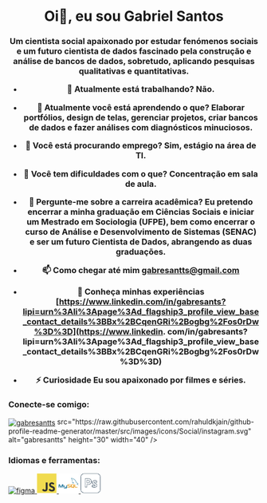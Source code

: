 <h1 align="center">Oi👋, eu sou Gabriel Santos</h1>
<h3 align="center">Um cientista social apaixonado por estudar fenómenos sociais e um futuro cientista de dados fascinado pela construção e análise de bancos de dados, sobretudo, aplicando pesquisas qualitativas e quantitativas. </ h3>

- 🔭 Atualmente está trabalhando? **Não.**

- 🌱 Atualmente você está aprendendo o que? **Elaborar portfólios, design de telas, gerenciar projetos, criar bancos de dados e fazer análises com diagnósticos minuciosos.**

- 👯 Você está procurando emprego? **Sim, estágio na área de TI.**

- 🤝 Você tem dificuldades com o que? **Concentração em sala de aula.**

- 💬 Pergunte-me sobre a carreira acadêmica? **Eu pretendo encerrar a minha graduação em Ciências Sociais e iniciar um Mestrado em Sociologia (UFPE), bem como encerrar o curso de Análise e Desenvolvimento de Sistemas (SENAC) e ser um futuro Cientista de Dados, abrangendo as duas graduações.**

- 📫 Como chegar até mim **gabresantts@gmail.com**

- 📄 Conheça minhas experiências [https://www.linkedin.com/in/gabresants?lipi=urn%3Ali%3Apage%3Ad_flagship3_profile_view_base_contact_details%3BBx%2BCqenGRi%2Bogbg%2Fos0rDw%3D%3D](https://www.linkedin. com/in/gabresants?lipi=urn%3Ali%3Apage%3Ad_flagship3_profile_view_base_contact_details%3BBx%2BCqenGRi%2Bogbg%2Fos0rDw%3D%3D)

- ⚡ Curiosidade **Eu sou apaixonado por filmes e séries.**

<h3 align="left">Conecte-se comigo:</h3>
<p align="left">
<a href="https://linkedin.com/in/gabresants" target=" em branco"><img align="center" src="https://raw.githubusercontent.com/rahuldkjain/github-profile-readme-generator/master/src/images/icons/Social/linked-in-alt.svg " alt="gabresantts" altura="30" largura="40" /></a>
src="https://raw.githubusercontent.com/rahuldkjain/github-profile-readme-generator/master/src/images/icons/Social/instagram.svg" alt="gabresantts" height="30" width="40" /></a>

<h3 align="left">Idiomas e ferramentas:</h3>
<p align="left"> <a href="https://www.figma.com/" target="_blank" rel="noreferrer"> <img src="https://www.vectorlogo.zone/logos/figma/figma-icon.svg" alt="figma" width="40" height="40"/> </a> <a href="https://developer.mozilla.org/en-US/docs/Web/JavaScript" target="_blank" rel="noreferrer"> <img src="https://raw.githubusercontent.com/devicons/devicon/master/icons/javascript/javascript-original.svg" alt="javascript" width="40" height="40"/> </a> <a href="https://www.mysql.com/" target="_blank" rel="noreferrer"> <img src="https://raw.githubusercontent.com/devicons/devicon/master/icons/mysql/mysql-original-wordmark.svg" alt="mysql" width="40" height="40"/> </a> <a href="https://www.photoshop.com/en" target="_blank" rel="noreferrer"> <img src="https://raw.githubusercontent.com/devicons/devicon/master/icons/photoshop/photoshop-line.svg" alt="photoshop" width="40" height="40"/> </a> </p>

